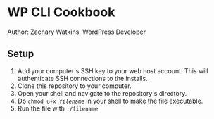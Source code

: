 # WP CLI Cookbook
Author: Zachary Watkins, WordPress Developer

## Setup
1. Add your computer's SSH key to your web host account. This will authenticate SSH connections to the installs.
2. Clone this repository to your computer.
3. Open your shell and navigate to the repository's directory.
4. Do `chmod u+x `*`filename`* in your shell to make the file executable.
5. Run the file with `./filename`
